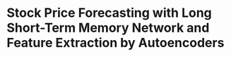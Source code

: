 # Stock Price Forecasting with Long Short-Term Memory Network and Feature Extraction by Autoencoders

